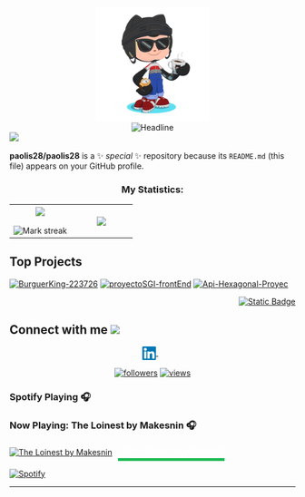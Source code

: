 <div align=center>
  <img src="https://raw.githubusercontent.com/AhmedFathyDev/AhmedFathyDev/main/GitHub.png" alt="GitHub Octocat Drinking a Cup of Coffee" height="200">
</div>
    <div align=center>
        <img src="https://readme-typing-svg.herokuapp.com?color=%236FDA44&size=32&center=true&vCenter=true&width=600&height=50&lines=Hi+there+I'm+Paola+%F0%9F%91%8B;Front-End+and+Documenter" alt="Headline" />
    </div>
<a href="https://www.youtube.com/watch?v=dQw4w9WgXcQ"><img src="https://user-images.githubusercontent.com/73097560/115834477-dbab4500-a447-11eb-908a-139a6edaec5c.gif"></a>



**paolis28/paolis28** is a ✨ _special_ ✨ repository because its `README.md` (this file) appears on your GitHub profile.

<h3 align="center">My Statistics:</h3>
<p align="center">
<table align="center">
<tr border="none">
<td width="50%" align="center">
  
  <img  align="center"  src="https://github-readme-stats.vercel.app/api?username=paolis28&theme=dark&show_icons=true&count_private=true" />
  <br></br>
  <img  title="🔥 Get streak stats for your profile at git.io/streak-stats" alt="Mark streak" src="https://github-readme-streak-stats.herokuapp.com/?user=paolis28&theme=dark&hide_border=false" /> 
</td>
<td width="50%" align="center">

  <img  align="center"  src="https://github-readme-stats.anuraghazra1.vercel.app/api/top-langs/?username=paolis28&theme=dark&hide_border=false&no-bg=true&no-frame=true&langs_count=10"/>
  
  </td>
</tr>
</table>

<h2>Top Projects</h2>
<p>
  <a href="https://github.com/paolis28/BurguerKing-223726"><img width="278" src="https://denvercoder1-github-readme-stats.vercel.app/api/pin/?username=paolis28&repo=BurguerKing-223726&theme=dark&bg_color=0D1017&title_color=E8EDF3&hide_border=false&icon_color=E8EDF3&show_icons=false&border_radius=0" alt="BurguerKing-223726"></a>
  <a href="https://github.com/paolis28/proyectoSGI-frontEnd">
	  <img width="278" src="https://denvercoder1-github-readme-stats.vercel.app/api/pin/?username=paolis28&repo=proyectoSGI-frontEnd&theme=dark&bg_color=0D1017&title_color=E8EDF3&hide_border=false&icon_color=E8EDF3&show_icons=false&border_radius=0" alt="proyectoSGI-frontEnd"></a>
  <a href="https://github.com/paolis28/Api-Hexagonal-Proyec">
	  <img width="278" src="https://denvercoder1-github-readme-stats.vercel.app/api/pin/?username=paolis28&repo=Api-Hexagonal-Proyec&theme=dark&bg_color=0D1017&title_color=E8EDF3&hide_border=false&icon_color=E8EDF3&show_icons=false&border_radius=0" alt="Api-Hexagonal-Proyec">
  </a>
  </br>

  
  </p>
  <p align="right">
    <a href="https://github.com/paolis28?tab=repositories"><img alt="Static Badge" src="https://img.shields.io/badge/All%20Projects-05122A?style=flat-square"></a>
  </p>



<h2> Connect with me <img src='https://raw.githubusercontent.com/ShahriarShafin/ShahriarShafin/main/Assets/handshake.gif' width="100px"> </h2>
<p align="center">
<a href="https://www.linkedin.com/in/paola-stephania-mayorga-aguirre-3148b2323/" target="_blank">
  <img align="center" alt="Paola Mayorga | Linkedin" width="24px" src="https://github.com/SatYu26/SatYu26/blob/master/Assets/Linkedin.svg" />
</a> &nbsp;&nbsp;
<!-- <a href="mailto:maviel1275@gmail.com" >
  <img align="center" alt="Paola Mayorga | Gmail" width="26px" src="https://github.com/SatYu26/SatYu26/blob/master/Assets/Gmail.svg" />
</a> &nbsp;&nbsp; -->
<p>

<p align="center">
  <a href="https://github.com/paolis28"><img alt="followers" title="Follow me on Github" src="https://img.shields.io/github/followers/paolis28?color=236ad3&style=for-the-badge&logo=github&label=Follow"/></a>
  <a href="https://github.com/paolis28"><img alt="views" title="Github views" src="https://freshidea.com/jonah/app/ghpvc/"/></a>
</p>

### Spotify Playing 🎧

### Now Playing: The Loinest by Makesnin 🎧

<div style="display: flex; align-items: center;">
  <a href="https://open.spotify.com/intl-es/track/1Ame8XTX6QHY0l0ahqUhgv?si=47b237a87e584e44">
    <img src="https://numero.jp/wp-content/uploads/2022/10/8a807f46074d42f69fc7d67475d63dda.jpg" alt="The Loinest by Makesnin" width="50px" style="margin-right: 10px;">
  </a>
  <div style="color: white; display: flex; flex-direction: column; align-items: flex-start;">
    <a href="https://open.spotify.com/track/1Ame8XTX6QHY0l0ahqUhgv" style="text-decoration: none; color: white; font-size: 16px;">
      The Loinest by Makesnin
    </a>
    <div style="position: relative; height: 5px; width: 100%; background: #444; overflow: hidden; margin-top: 5px;">
      <div style="position: absolute; height: 100%; width: 100%; background: #1DB954; animation: move 1.5s linear infinite;"></div>
    </div>
  </div>
</div>

[![Spotify](https://novatorem.bgstatic.vercel.app/api/spotify)](https://open.spotify.com/intl-es/track/1Ame8XTX6QHY0l0ahqUhgv?si=e8ae6023b6f147cd)



---


